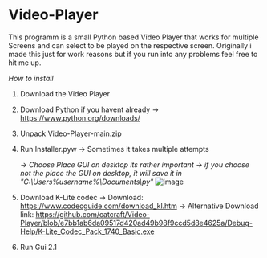 # Video-Player
This programm is a small Python based Video Player that works for multiple Screens and can select to be played on the respective screen. Originally i made this just for work reasons but if you run into any problems feel free to hit me up.



*How to install*
1. Download the Video Player
 
2. Download Python if you havent already
   -> https://www.python.org/downloads/
3. Unpack Video-Player-main.zip

4. Run Installer.pyw -> Sometimes it takes multiple attempts

   -> *Choose Place GUI on desktop its rather important*
   -> *if you choose not the place the GUI on desktop, it will save it in "C:\Users\%username%\Documents\py"*
![image](https://user-images.githubusercontent.com/72657021/214505061-98808294-efa7-4b4c-ab09-6fb6ef6979d3.png)

5.	Download K-Lite codec
   -> Download: https://www.codecguide.com/download_kl.htm
   -> Alternative Download link: https://github.com/catcraft/Video-Player/blob/e7bb1ab6da09517d420ad49b98f9ccd5d8e4625a/Debug-Help/K-Lite_Codec_Pack_1740_Basic.exe

6. Run Gui 2.1
